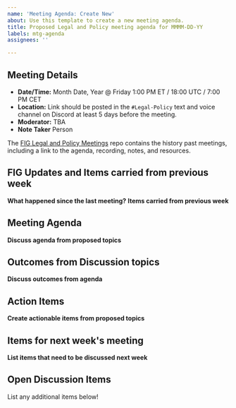 ```yaml
---
name: 'Meeting Agenda: Create New'
about: Use this template to create a new meeting agenda.
title: Proposed Legal and Policy meeting agenda for MMMM-DD-YY
labels: mtg-agenda
assignees: ''

---
```


## Meeting Details

- **Date/Time:** Month Date, Year @ Friday 1:00 PM ET / 18:00 UTC / 7:00 PM CET
- **Location:** Link should be posted in the `#Legal-Policy` text and voice channel on Discord at least 5 days before the meeting.
- **Moderator:** TBA
- **Note Taker** Person

The [FIG Legal and Policy Meetings](https://github.com/Open-MV/fig-legal-policy/tree/main/meetings) repo contains the history past meetings, including a link to the agenda, recording, notes, and resources.

## FIG Updates and Items carried from previous week

**What happened since the last meeting?**
**Items carried from previous week**

## Meeting Agenda

**Discuss agenda from proposed topics**

## Outcomes from Discussion topics

**Discuss outcomes from agenda**

## Action Items

**Create actionable items from proposed topics**

## Items for next week's meeting
**List items that need to be discussed next week**

## Open Discussion Items

List any additional items below!
